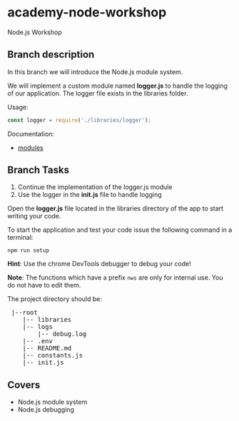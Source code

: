 # academy-node-workshop

Node.js Workshop

## Branch description

In this branch we will introduce the Node.js module system.

We will implement a custom module named **logger.js** to handle the logging of our application. The logger file exists in the libraries folder.

Usage:

```js
const logger = require('./libraries/logger');
```

Documentation:

- [modules](https://nodejs.org/api/modules.html)

## Branch Tasks

1. Continue the implementation of the logger.js module
2. Use the logger in the **init.js** file to handle logging

Open the **logger.js** file located in the libraries directory of the app to start writing your code.

To start the application and test your code issue the following command in a terminal:

```
npm run setup
```

**Hint**: Use the chrome DevTools debugger to debug your code!

**Note**: The functions which have a prefix `nws` are only for internal use. You do not have to edit them.

The project directory should be:

 <pre>
 |--root
    |-- libraries
    |-- logs
        |-- debug.log
    |-- .env
    |-- README.md
    |-- constants.js
    |-- init.js
</pre>

## Covers

- Node.js module system
- Node.js debugging
